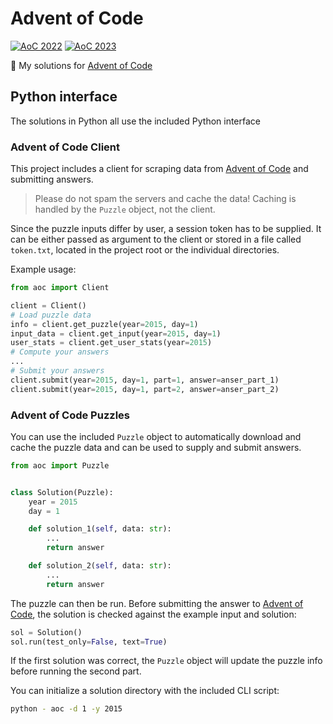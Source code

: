 Advent of Code
=================

[![AoC 2022](https://img.shields.io/badge/⭐_2022-48-yellow)](https://adventofcode.com/2022)
[![AoC 2023](https://img.shields.io/badge/⭐_2023-35-yellow)](https://adventofcode.com/2023)


🎄 My solutions for [Advent of Code]

## Python interface

The solutions in Python all use the included Python interface


### Advent of Code Client

This project includes a client for scraping data from [Advent of Code] and
submitting answers.

> Please do not spam the servers and cache the data!
> Caching is handled by the ``Puzzle`` object, not the client.

Since the puzzle inputs differ by user, a session token has to be supplied.
It can be either passed as argument to the client or stored in a file called
``token.txt``, located in the project root or the individual directories.

Example usage:
````python
from aoc import Client

client = Client()
# Load puzzle data
info = client.get_puzzle(year=2015, day=1)
input_data = client.get_input(year=2015, day=1)
user_stats = client.get_user_stats(year=2015)
# Compute your answers
...
# Submit your answers
client.submit(year=2015, day=1, part=1, answer=anser_part_1)
client.submit(year=2015, day=1, part=2, answer=anser_part_2)
````


### Advent of Code Puzzles

You can use the included ``Puzzle`` object to automatically download and cache the
puzzle data and can be used to supply and submit answers.

````python
from aoc import Puzzle


class Solution(Puzzle):
    year = 2015
    day = 1

    def solution_1(self, data: str):
        ...
        return answer

    def solution_2(self, data: str):
        ...
        return answer
````

The puzzle can then be run. Before submitting the answer to [Advent of Code], the solution
is checked against the example input and solution:
````python
sol = Solution()
sol.run(test_only=False, text=True)
````

If the first solution was correct, the ``Puzzle`` object will update the puzzle info
before running the second part.

You can initialize a solution directory with the included CLI script:
```bash
python - aoc -d 1 -y 2015
```

[Advent of Code]: https://adventofcode.com
